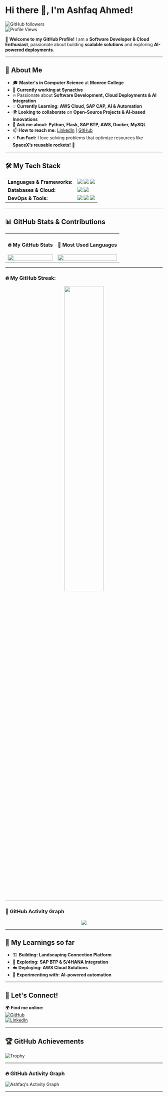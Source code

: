# **Hi there 👋, I'm Ashfaq Ahmed!**  

![GitHub followers](https://img.shields.io/github/followers/Ahmeds114?style=social)  
![Profile Views](https://komarev.com/ghpvc/?username=Ahmeds114&color=blue)  

🌟 **Welcome to my GitHub Profile!** I am a **Software Developer & Cloud Enthusiast**, passionate about building **scalable solutions** and exploring **AI-powered deployments**.  

---

## 🚀 **About Me**
- 🎓 **Master's in Computer Science** at **Monroe College**  
- 🏢 **Currently working at Synactive**  
- 🔥 Passionate about **Software Development, Cloud Deployments & AI Integration**  
- 💡 **Currently Learning:** **AWS Cloud, SAP CAP, AI & Automation**  
- 🌍 **Looking to collaborate** on **Open-Source Projects & AI-based Innovations**  
- 🤝 **Ask me about:** **Python, Flask, SAP BTP, AWS, Docker, MySQL**  
- 📫 **How to reach me:** [LinkedIn](https://www.linkedin.com/in/ashfaq-ahmed-ash-426619107/) | [GitHub](https://github.com/Ahmeds114)  
- ⚡ **Fun Fact:** I love solving problems that optimize resources like **SpaceX’s reusable rockets!** 🚀  

---

## 🛠 **My Tech Stack**

<table>
  <tr>
    <td><b>Languages & Frameworks:</b></td>
    <td>
      <img src="https://img.shields.io/badge/Python-3776AB?style=for-the-badge&logo=python&logoColor=white"/>
      <img src="https://img.shields.io/badge/Flask-000000?style=for-the-badge&logo=flask&logoColor=white"/>
      <img src="https://img.shields.io/badge/SAP-0FAAFF?style=for-the-badge&logo=sap&logoColor=white"/>
    </td>
  </tr>
  <tr>
    <td><b>Databases & Cloud:</b></td>
    <td>
      <img src="https://img.shields.io/badge/MySQL-4479A1?style=for-the-badge&logo=mysql&logoColor=white"/>
      <img src="https://img.shields.io/badge/AWS-FF9900?style=for-the-badge&logo=amazon-aws&logoColor=white"/>
    </td>
  </tr>
  <tr>
    <td><b>DevOps & Tools:</b></td>
    <td>
      <img src="https://img.shields.io/badge/Docker-2496ED?style=for-the-badge&logo=docker&logoColor=white"/>
      <img src="https://img.shields.io/badge/GitHub-181717?style=for-the-badge&logo=github&logoColor=white"/>
      <img src="https://img.shields.io/badge/Linux-FCC624?style=for-the-badge&logo=linux&logoColor=black"/>
    </td>
  </tr>
</table>

---

## 📊 **GitHub Stats & Contributions**

<table>
  <tr>
    <td>
      <h4>🔥 My GitHub Stats</h4>
      <img src="https://github-readme-stats.vercel.app/api?username=Ahmeds114&show_icons=true&theme=radical&cache_seconds=1800" width="100%"/>
    </td>
    <td>
      <h4>🎨 Most Used Languages</h4>
      <img src="https://github-readme-stats.vercel.app/api/top-langs/?username=Ahmeds114&layout=compact&theme=radical&langs_count=6" width="100%"/>
    </td>
  </tr>
</table>

---

### 🔥 **My GitHub Streak:**
<p align="center">
  <img src="https://github-readme-streak-stats.herokuapp.com/?user=Ahmeds114&theme=radical" width="50%"/>
</p>

---

### 🌱 **GitHub Activity Graph**
<p align="center">
  <img src="https://github-readme-activity-graph.vercel.app/graph?username=Ahmeds114&theme=radical"/>
</p>


---

## 🌱 **My Learnings so far**
- 🏗 **Building:** **Landscaping Connection Platform**  
- 🚀 **Exploring:** **SAP BTP & S/4HANA Integration**  
- ☁️ **Deploying:** **AWS Cloud Solutions**  
- 🤖 **Experimenting with:** **AI-powered automation**  

---

## 🤝 **Let's Connect!**
🌍 **Find me online:**  
[![GitHub](https://img.shields.io/badge/GitHub-000000?style=for-the-badge&logo=github&logoColor=white)](https://github.com/Ahmeds114)  
[![LinkedIn](https://img.shields.io/badge/LinkedIn-0077B5?style=for-the-badge&logo=linkedin&logoColor=white)](https://www.linkedin.com/in/ashfaq-ahmed-ash-426619107/)  

---

## 🏆 **GitHub Achievements**
![Trophy](https://github-profile-trophy.vercel.app/?username=Ahmeds114&theme=radical)

---

### **🔥 GitHub Activity Graph**
![Ashfaq's Activity Graph](https://github-readme-activity-graph.vercel.app/graph?username=Ahmeds114&theme=radical)

---
